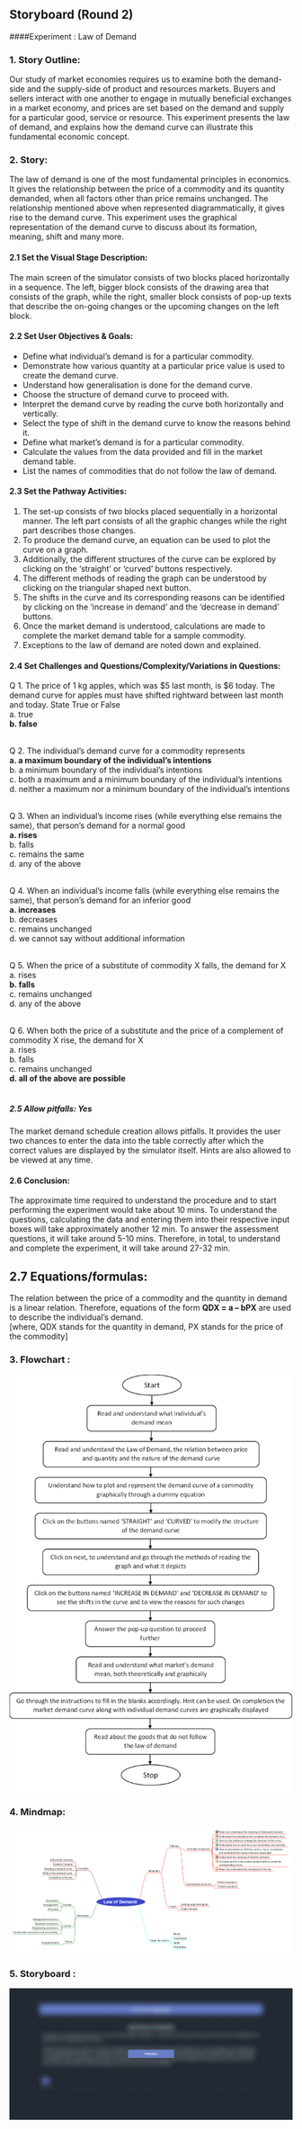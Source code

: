 ## Storyboard (Round 2)

####Experiment : Law of Demand

### 1. Story Outline:

Our study of market economies requires us to examine both the demand-side and the supply-side of product and resources markets. Buyers and sellers interact with one another to engage in mutually beneficial exchanges in a market economy, and prices are set based on the demand and supply for a particular good, service or resource. This experiment presents the law of demand, and explains how the demand curve can illustrate this fundamental economic concept.


### 2. Story:

The law of demand is one of the most fundamental principles in economics. It gives the relationship between the price of a commodity and its quantity demanded, when all factors other than price remains unchanged. The relationship mentioned above when represented diagrammatically, it gives rise to the demand curve. This experiment uses the graphical representation of the demand curve to discuss about its formation, meaning, shift and many more. 


#### 2.1 Set the Visual Stage Description:
The main screen of the simulator consists of two blocks placed horizontally in a sequence. The left, bigger block consists of the drawing area that consists of the graph, while the right, smaller block consists of pop-up texts that describe the on-going changes or the upcoming changes on the left block.


#### 2.2 Set User Objectives & Goals:
-	Define what individual’s demand is for a particular commodity. 
-   Demonstrate how various quantity at a particular price value is used to create the demand curve.
-   Understand how generalisation is done for the demand curve.
-   Choose the structure of demand curve to proceed with.
-   Interpret the demand curve by reading the curve both horizontally and vertically.
-   Select the type of shift in the demand curve to know the reasons behind it.
-   Define what market’s demand is for a particular commodity.
-   Calculate the values from the data provided and fill in the market demand table.
-   List the names of commodities that do not follow the law of demand.


#### 2.3 Set the Pathway Activities:

1.	The set-up consists of two blocks placed sequentially in a horizontal manner. The left part consists of all the graphic changes while the right part describes those changes.
2.	To produce the demand curve, an equation can be used to plot the curve on a graph. 
3.	Additionally, the different structures of the curve can be explored by clicking on the ‘straight’ or ‘curved’ buttons respectively.
4.	The different methods of reading the graph can be understood by clicking on the triangular shaped next button.
5.	The shifts in the curve and its corresponding reasons can be identified by clicking on the ‘increase in demand’ and the ‘decrease in demand’ buttons.
6.	Once the market demand is understood, calculations are made to complete the market demand table for a sample commodity.
7.	Exceptions to the law of demand are noted down and explained.


#### 2.4 Set Challenges and Questions/Complexity/Variations in Questions:

Q 1. The price of 1 kg apples, which was $5 last month, is $6 today. The demand curve for apples must have shifted rightward between last month and today. State True or False<br>
a. true<br>
**b. false** <br><br>

Q 2. The individual’s demand curve for a commodity represents<br>
**a. a maximum boundary of the individual’s intentions**<br>
b. a minimum boundary of the individual’s intentions<br>
c. both a maximum and a minimum boundary of the individual’s intentions<br>
d. neither a maximum nor a minimum boundary of the individual’s intentions<br><br>

Q 3. When an individual’s income rises (while everything else remains the same), that person’s demand for a normal good<br>
**a. rises**<br>
b. falls<br>
c. remains the same<br>
d. any of the above<br><br>

Q 4. When an individual’s income falls (while everything else remains the same), that person’s demand for an inferior good <br>
**a. increases**<br>
b. decreases<br>
c. remains unchanged<br>
d. we cannot say without additional information<br><br>

Q 5. When the price of a substitute of commodity X falls, the demand for X<br>
a. rises<br>
**b. falls**<br>
c. remains unchanged<br>
d. any of the above<br><br>

Q 6. When both the price of a substitute and the price of a complement of commodity X rise, the demand for X <br>
a. rises<br>
b. falls <br>
c. remains unchanged<br>
**d. all of the above are possible** <br><br>


##### 2.5 Allow pitfalls: Yes

The market demand schedule creation allows pitfalls. It provides the user two chances to enter the data into the table correctly after which the correct values are displayed by the simulator itself. Hints are also allowed to be viewed at any time.


#### 2.6 Conclusion:
The approximate time required to understand the procedure and to start performing the experiment would take about 10 mins. To understand the questions, calculating the data and entering them into their respective input boxes will take approximately another 12 min. To answer the assessment questions, it will take around 5-10 mins. Therefore, in total, to understand and complete the experiment, it will take around 27-32 min.


## 2.7 Equations/formulas:
The relation between the price of a commodity and the quantity in demand is a linear relation. Therefore, equations of the form **QDX = a – bPX** are used to describe the individual’s demand.<br>
[where, QDX stands for the quantity in demand, PX stands for the price of the commodity]



### 3. Flowchart :
<img src="Flowchart/flowchart.png">

### 4. Mindmap:
<img src="Mindmap/mindmap.png">

### 5. Storyboard :
<img src="Storyboard/storyboard.gif">
